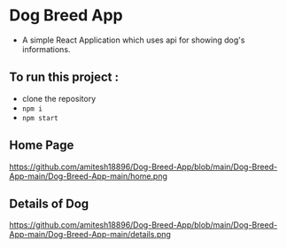 # Dog Breed App

- A simple React Application which uses api for showing dog's informations.

## To run this project :

- clone the repository
- `npm i`
- `npm start`

## Home Page
https://github.com/amitesh18896/Dog-Breed-App/blob/main/Dog-Breed-App-main/Dog-Breed-App-main/home.png

## Details of Dog
https://github.com/amitesh18896/Dog-Breed-App/blob/main/Dog-Breed-App-main/Dog-Breed-App-main/details.png

